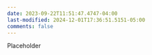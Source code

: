 ```yaml
---
date: 2023-09-22T11:51:47.4747-04:00
last-modified: 2024-12-01T17:36:51.5151-05:00
comments: false
---
```

Placeholder